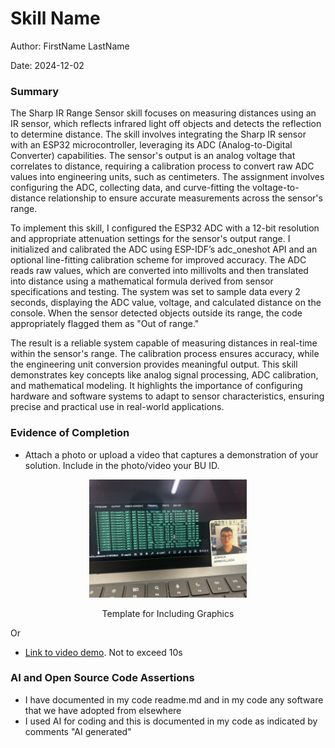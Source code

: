 #  Skill Name

Author: FirstName LastName

Date: 2024-12-02

### Summary

The Sharp IR Range Sensor skill focuses on measuring distances using an IR sensor, which reflects infrared light off objects and detects the reflection to determine distance. The skill involves integrating the Sharp IR sensor with an ESP32 microcontroller, leveraging its ADC (Analog-to-Digital Converter) capabilities. The sensor's output is an analog voltage that correlates to distance, requiring a calibration process to convert raw ADC values into engineering units, such as centimeters. The assignment involves configuring the ADC, collecting data, and curve-fitting the voltage-to-distance relationship to ensure accurate measurements across the sensor's range.

To implement this skill, I configured the ESP32 ADC with a 12-bit resolution and appropriate attenuation settings for the sensor's output range. I initialized and calibrated the ADC using ESP-IDF’s adc_oneshot API and an optional line-fitting calibration scheme for improved accuracy. The ADC reads raw values, which are converted into millivolts and then translated into distance using a mathematical formula derived from sensor specifications and testing. The system was set to sample data every 2 seconds, displaying the ADC value, voltage, and calculated distance on the console. When the sensor detected objects outside its range, the code appropriately flagged them as "Out of range."

The result is a reliable system capable of measuring distances in real-time within the sensor's range. The calibration process ensures accuracy, while the engineering unit conversion provides meaningful output. This skill demonstrates key concepts like analog signal processing, ADC calibration, and mathematical modeling. It highlights the importance of configuring hardware and software systems to adapt to sensor characteristics, ensuring precise and practical use in real-world applications.

### Evidence of Completion
- Attach a photo or upload a video that captures a demonstration of
  your solution. Include in the photo/video your BU ID.

<p align="center">
<img src="./images/sharpIR.jpeg" width="50%">
</p>
<p align="center">
Template for Including Graphics
</p>

Or

- [Link to video demo](). Not to exceed 10s

### AI and Open Source Code Assertions

- I have documented in my code readme.md and in my code any
software that we have adopted from elsewhere
- I used AI for coding and this is documented in my code as
indicated by comments "AI generated" 



